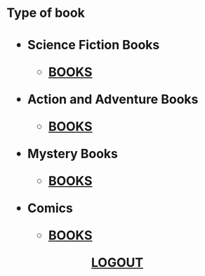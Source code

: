 <html>
<h1>Type of book<h1>
<body>
<ul>
<li>Science Fiction Books</li>
<ul>
<li><a href="fictional.md">BOOKS</a></li></ul></ul>
<ul>
<li>Action and Adventure Books</li>
<ul>
<li><a href="file:///D:/b11/pirple/Action&adventure.html">BOOKS</a></li></ul></ul>
<ul>
<li>Mystery Books</li>
<ul>
<li><a href="file:///D:/b11/pirple/Mystery.html">BOOKS</a></li></ul></ul>
<ul>
<li>Comics</li>
<ul>
<li><a href="file:///D:/b11/pirple/Comics.html">
BOOKS</a></li></ul></ul>
<center>
<a href="file:///D:/b11/pirple/login.html">LOGOUT</a>
</center>
</body>
</html>

